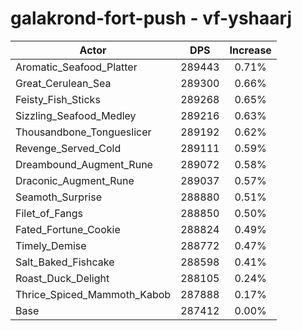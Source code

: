 # galakrond-fort-push - vf-yshaarj
| Actor | DPS | Increase |
|---|:---:|:---:|
|Aromatic_Seafood_Platter|289443|0.71%|
|Great_Cerulean_Sea|289300|0.66%|
|Feisty_Fish_Sticks|289268|0.65%|
|Sizzling_Seafood_Medley|289216|0.63%|
|Thousandbone_Tongueslicer|289192|0.62%|
|Revenge_Served_Cold|289111|0.59%|
|Dreambound_Augment_Rune|289072|0.58%|
|Draconic_Augment_Rune|289037|0.57%|
|Seamoth_Surprise|288880|0.51%|
|Filet_of_Fangs|288850|0.50%|
|Fated_Fortune_Cookie|288824|0.49%|
|Timely_Demise|288772|0.47%|
|Salt_Baked_Fishcake|288598|0.41%|
|Roast_Duck_Delight|288105|0.24%|
|Thrice_Spiced_Mammoth_Kabob|287888|0.17%|
|Base|287412|0.00%|
